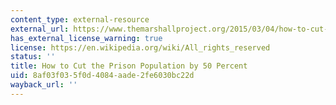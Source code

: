 ```yaml
---
content_type: external-resource
external_url: https://www.themarshallproject.org/2015/03/04/how-to-cut-the-prison-population-by-50-percent
has_external_license_warning: true
license: https://en.wikipedia.org/wiki/All_rights_reserved
status: ''
title: How to Cut the Prison Population by 50 Percent
uid: 8af03f03-5f0d-4084-aade-2fe6030bc22d
wayback_url: ''
---
```

